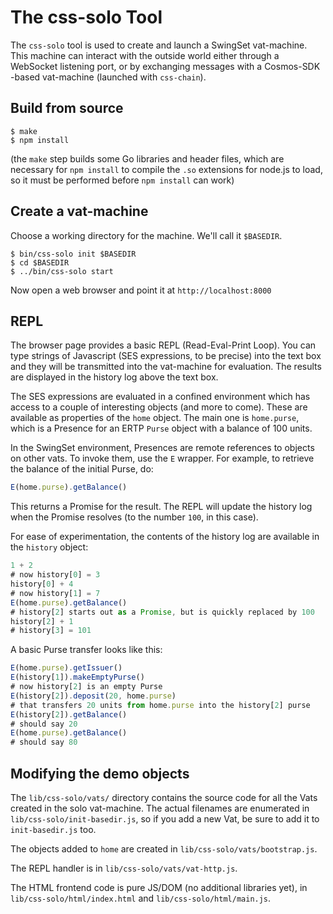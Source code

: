 # The css-solo Tool

The `css-solo` tool is used to create and launch a SwingSet vat-machine. This
machine can interact with the outside world either through a WebSocket
listening port, or by exchanging messages with a Cosmos-SDK -based
vat-machine (launched with `css-chain`).

## Build from source

```
$ make
$ npm install
```

(the `make` step builds some Go libraries and header files, which are
necessary for `npm install` to compile the `.so` extensions for node.js to
load, so it must be performed before `npm install` can work)

## Create a vat-machine

Choose a working directory for the machine. We'll call it `$BASEDIR`.

```
$ bin/css-solo init $BASEDIR
$ cd $BASEDIR
$ ../bin/css-solo start
```

Now open a web browser and point it at `http://localhost:8000`

## REPL

The browser page provides a basic REPL (Read-Eval-Print Loop). You can type
strings of Javascript (SES expressions, to be precise) into the text box and
they will be transmitted into the vat-machine for evaluation. The results are
displayed in the history log above the text box.

The SES expressions are evaluated in a confined environment which has access
to a couple of interesting objects (and more to come). These are available as
properties of the `home` object. The main one is `home.purse`, which is a
Presence for an ERTP `Purse` object with a balance of 100 units.

In the SwingSet environment, Presences are remote references to objects on
other vats. To invoke them, use the `E` wrapper. For example, to retrieve the
balance of the initial Purse, do:

```js
E(home.purse).getBalance()
```

This returns a Promise for the result. The REPL will update the history log
when the Promise resolves (to the number `100`, in this case).

For ease of experimentation, the contents of the history log are available in
the `history` object:

```js
1 + 2
# now history[0] = 3
history[0] + 4
# now history[1] = 7
E(home.purse).getBalance()
# history[2] starts out as a Promise, but is quickly replaced by 100
history[2] + 1
# history[3] = 101
```

A basic Purse transfer looks like this:

```js
E(home.purse).getIssuer()
E(history[1]).makeEmptyPurse()
# now history[2] is an empty Purse
E(history[2]).deposit(20, home.purse)
# that transfers 20 units from home.purse into the history[2] purse
E(history[2]).getBalance()
# should say 20
E(home.purse).getBalance()
# should say 80
```

## Modifying the demo objects

The `lib/css-solo/vats/` directory contains the source code for all the Vats
created in the solo vat-machine. The actual filenames are enumerated in
`lib/css-solo/init-basedir.js`, so if you add a new Vat, be sure to add it to
`init-basedir.js` too.

The objects added to `home` are created in `lib/css-solo/vats/bootstrap.js`.

The REPL handler is in `lib/css-solo/vats/vat-http.js`.

The HTML frontend code is pure JS/DOM (no additional libraries yet), in
`lib/css-solo/html/index.html` and `lib/css-solo/html/main.js`.
